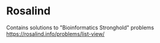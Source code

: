 # Rosalind
Contains solutions to "Bioinformatics Stronghold" problems https://rosalind.info/problems/list-view/

